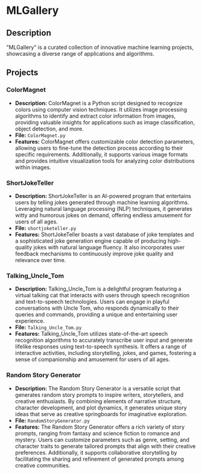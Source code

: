 # MLGallery

## Description
"MLGallery" is a curated collection of innovative machine learning projects, showcasing a diverse range of applications and algorithms. 

## Projects

### ColorMagnet
- **Description:** ColorMagnet is a Python script designed to recognize colors using computer vision techniques. It utilizes image processing algorithms to identify and extract color information from images, providing valuable insights for applications such as image classification, object detection, and more.
- **File:** `ColorMagnet.py`
- **Features:** ColorMagnet offers customizable color detection parameters, allowing users to fine-tune the detection process according to their specific requirements. Additionally, it supports various image formats and provides intuitive visualization tools for analyzing color distributions within images.

### ShortJokeTeller
- **Description:** ShortJokeTeller is an AI-powered program that entertains users by telling jokes generated through machine learning algorithms. Leveraging natural language processing (NLP) techniques, it generates witty and humorous jokes on demand, offering endless amusement for users of all ages.
- **File:** `shortjoketeller.py`
- **Features:** ShortJokeTeller boasts a vast database of joke templates and a sophisticated joke generation engine capable of producing high-quality jokes with natural language fluency. It also incorporates user feedback mechanisms to continuously improve joke quality and relevance over time.

### Talking_Uncle_Tom
- **Description:** Talking_Uncle_Tom is a delightful program featuring a virtual talking cat that interacts with users through speech recognition and text-to-speech technologies. Users can engage in playful conversations with Uncle Tom, who responds dynamically to their queries and commands, providing a unique and entertaining user experience.
- **File:** `Talking_Uncle_Tom.py`
- **Features:** Talking_Uncle_Tom utilizes state-of-the-art speech recognition algorithms to accurately transcribe user input and generate lifelike responses using text-to-speech synthesis. It offers a range of interactive activities, including storytelling, jokes, and games, fostering a sense of companionship and amusement for users of all ages.

### Random Story Generator
- **Description:** The Random Story Generator is a versatile script that generates random story prompts to inspire writers, storytellers, and creative enthusiasts. By combining elements of narrative structure, character development, and plot dynamics, it generates unique story ideas that serve as creative springboards for imaginative exploration.
- **File:** `RandomStoryGenerator.py`
- **Features:** The Random Story Generator offers a rich variety of story prompts, ranging from fantasy and science fiction to romance and mystery. Users can customize parameters such as genre, setting, and character traits to generate tailored prompts that align with their creative preferences. Additionally, it supports collaborative storytelling by facilitating the sharing and refinement of generated prompts among creative communities.

